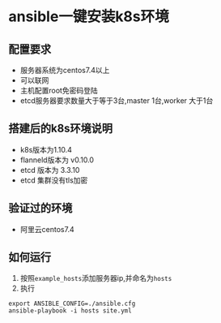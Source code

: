 # ansible一键安装k8s环境

## 配置要求
* 服务器系统为centos7.4以上
* 可以联网
* 主机配置root免密码登陆
* etcd服务器要求数量大于等于3台,master 1台,worker 大于1台

## 搭建后的k8s环境说明
* k8s版本为1.10.4
* flanneld版本为 v0.10.0
* etcd 版本为 3.3.10 
* etcd 集群没有tls加密

## 验证过的环境
* 阿里云centos7.4

## 如何运行

1. 按照```example_hosts```添加服务器ip,并命名为```hosts```
2. 执行
```
export ANSIBLE_CONFIG=./ansible.cfg
ansible-playbook -i hosts site.yml
```
